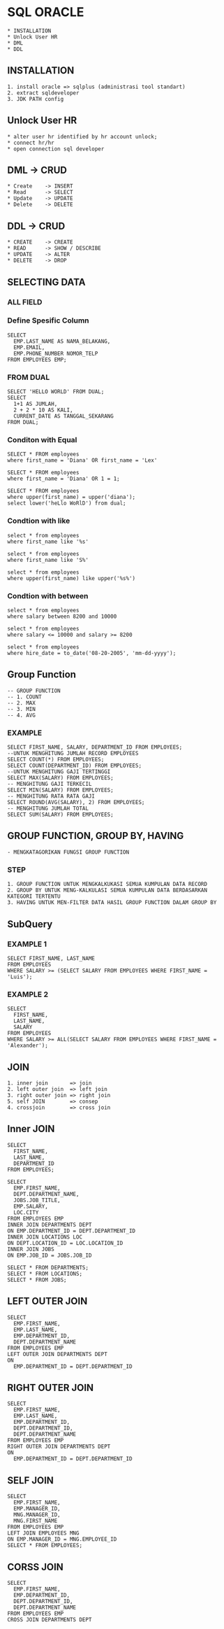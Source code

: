 # SQL ORACLE
	* INSTALLATION
	* Unlock User HR
	* DML
	* DDL
## INSTALLATION
	1. install oracle => sqlplus (administrasi tool standart)
	2. extract sqldeveloper 
	3. JDK PATH config
	
## Unlock User HR
	* alter user hr identified by hr account unlock;
	* connect hr/hr
	* open connection sql developer
	
## DML -> CRUD 
	* Create 	-> INSERT
	* Read 		-> SELECT
	* Update 	-> UPDATE
	* Delete 	-> DELETE
	
## DDL -> CRUD
	* CREATE 	-> CREATE 
	* READ		-> SHOW / DESCRIBE
	* UPDATE	-> ALTER
	* DELETE	-> DROP
	
## SELECTING DATA
### ALL FIELD
### Define Spesific Column
	SELECT 
	  EMP.LAST_NAME AS NAMA_BELAKANG, 
	  EMP.EMAIL, 
	  EMP.PHONE_NUMBER NOMOR_TELP
	FROM EMPLOYEES EMP;
### FROM DUAL
	SELECT 'HELLO WORLD' FROM DUAL;
	SELECT 
	  1+1 AS JUMLAH, 
	  2 + 2 * 10 AS KALI, 
	  CURRENT_DATE AS TANGGAL_SEKARANG
	FROM DUAL;
	
### Conditon with Equal
	SELECT * FROM employees
	where first_name = 'Diana' OR first_name = 'Lex'

	SELECT * FROM employees
	where first_name = 'Diana' OR 1 = 1;

	SELECT * FROM employees
	where upper(first_name) = upper('diana');
	select lower('heLlo WoRlD') from dual;

### Condtion with like
	select * from employees
	where first_name like '%s'

	select * from employees
	where first_name like 'S%'

	select * from employees
	where upper(first_name) like upper('%s%')

### Condtion with between
	select * from employees 
	where salary between 8200 and 10000

	select * from employees 
	where salary <= 10000 and salary >= 8200

	select * from employees
	where hire_date = to_date('08-20-2005', 'mm-dd-yyyy');

	
## Group Function
	-- GROUP FUNCTION
	-- 1. COUNT
	-- 2. MAX
	-- 3. MIN
	-- 4. AVG
	
### EXAMPLE 
	SELECT FIRST_NAME, SALARY, DEPARTMENT_ID FROM EMPLOYEES;
	--UNTUK MENGHITUNG JUMLAH RECORD EMPLOYEES
	SELECT COUNT(*) FROM EMPLOYEES;
	SELECT COUNT(DEPARTMENT_ID) FROM EMPLOYEES;
	--UNTUK MENGHITUNG GAJI TERTINGGI
	SELECT MAX(SALARY) FROM EMPLOYEES;
	-- MENGHITUNG GAJI TERKECIL
	SELECT MIN(SALARY) FROM EMPLOYEES;
	-- MENGHITUNG RATA RATA GAJI
	SELECT ROUND(AVG(SALARY), 2) FROM EMPLOYEES;
	-- MENGHITUNG JUMLAH TOTAL
	SELECT SUM(SALARY) FROM EMPLOYEES;
	
## GROUP FUNCTION, GROUP BY, HAVING  
	- MENGKATAGORIKAN FUNGSI GROUP FUNCTION

### STEP 
	1. GROUP FUNCTION UNTUK MENGKALKUKASI SEMUA KUMPULAN DATA RECORD
	2. GROUP BY UNTUK MENG-KALKULASI SEMUA KUMPULAN DATA BERDASARKAN KATEGORI TERTENTU
	3. HAVING UNTUK MEN-FILTER DATA HASIL GROUP FUNCTION DALAM GROUP BY
		
## SubQuery
### EXAMPLE 1
	SELECT FIRST_NAME, LAST_NAME
	FROM EMPLOYEES 
	WHERE SALARY >= (SELECT SALARY FROM EMPLOYEES WHERE FIRST_NAME = 'Luis');
### EXAMPLE 2
	SELECT 
	  FIRST_NAME, 
	  LAST_NAME,
	  SALARY
	FROM EMPLOYEES 
	WHERE SALARY >= ALL(SELECT SALARY FROM EMPLOYEES WHERE FIRST_NAME = 'Alexander');

## JOIN
	1. inner join		=> join
	2. left outer join	=> left join
	3. right outer join	=> right join
	5. self JOIN		=> consep
	4. crossjoin		=> cross join
	
## Inner JOIN	
	SELECT 
	  FIRST_NAME,
	  LAST_NAME,
	  DEPARTMENT_ID
	FROM EMPLOYEES;

	SELECT 
	  EMP.FIRST_NAME, 
	  DEPT.DEPARTMENT_NAME,
	  JOBS.JOB_TITLE,
	  EMP.SALARY,
	  LOC.CITY
	FROM EMPLOYEES EMP
	INNER JOIN DEPARTMENTS DEPT
	ON EMP.DEPARTMENT_ID = DEPT.DEPARTMENT_ID
	INNER JOIN LOCATIONS LOC
	ON DEPT.LOCATION_ID = LOC.LOCATION_ID
	INNER JOIN JOBS 
	ON EMP.JOB_ID = JOBS.JOB_ID 

	SELECT * FROM DEPARTMENTS;
	SELECT * FROM LOCATIONS;
	SELECT * FROM JOBS;

## LEFT OUTER JOIN 
	SELECT 
	  EMP.FIRST_NAME, 
	  EMP.LAST_NAME,
	  EMP.DEPARTMENT_ID,
	  DEPT.DEPARTMENT_NAME
	FROM EMPLOYEES EMP
	LEFT OUTER JOIN DEPARTMENTS DEPT
	ON 
	  EMP.DEPARTMENT_ID = DEPT.DEPARTMENT_ID

## RIGHT OUTER JOIN 
	SELECT 
	  EMP.FIRST_NAME, 
	  EMP.LAST_NAME,
	  EMP.DEPARTMENT_ID,
	  DEPT.DEPARTMENT_ID,
	  DEPT.DEPARTMENT_NAME
	FROM EMPLOYEES EMP
	RIGHT OUTER JOIN DEPARTMENTS DEPT
	ON 
	  EMP.DEPARTMENT_ID = DEPT.DEPARTMENT_ID

## SELF JOIN
	SELECT 
	  EMP.FIRST_NAME,
	  EMP.MANAGER_ID,
	  MNG.MANAGER_ID,
	  MNG.FIRST_NAME
	FROM EMPLOYEES EMP
	LEFT JOIN EMPLOYEES MNG
	ON EMP.MANAGER_ID = MNG.EMPLOYEE_ID
	SELECT * FROM EMPLOYEES;
	
## CORSS JOIN 
	SELECT 
	  EMP.FIRST_NAME,
	  EMP.DEPARTMENT_ID,
	  DEPT.DEPARTMENT_ID,
	  DEPT.DEPARTMENT_NAME
	FROM EMPLOYEES EMP
	CROSS JOIN DEPARTMENTS DEPT
